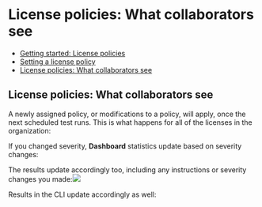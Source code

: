 # License policies: What collaborators see

* [ Getting started: License policies](/hc/en-us/articles/360007590238-Getting-started-License-policies)
* [ Setting a license policy](/hc/en-us/articles/360007590258-Setting-a-license-policy)
* [ License policies: What collaborators see](/hc/en-us/articles/360007547577-License-policies-What-collaborators-see)

##  License policies: What collaborators see

A newly assigned policy, or modifications to a policy, will apply, once the next scheduled test runs. This is what happens for all of the licenses in the organization:

If you changed severity, **Dashboard** statistics update based on severity changes:

  
The results update accordingly too, including any instructions or severity changes you made:![](https://lh5.googleusercontent.com/3gDD-OLLW2ynYFYQ5wRavHT1ejCt5SbxrpqvB6iL6qvrfRLCoPKjRV3xiS8shsL5bhbuCxUBHi_0WCJi3_RKNIVe2IzW-A62nf_7wpWKUXsnQQxTpPYjzmFueFVTji2rus2UghLO)  


Results in the CLI update accordingly as well:  


